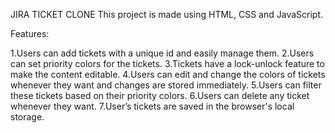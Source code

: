 JIRA TICKET CLONE
This project is made using HTML, CSS and JavaScript.

Features:

1.Users can add tickets with a unique id and easily manage them.
2.Users can set priority colors for the tickets.
3.Tickets have a lock-unlock feature to make the content editable.
4.Users can edit and change the colors of tickets whenever they want and changes are stored immediately.
5.Users can filter these tickets based on their priority colors.
6.Users can delete any ticket whenever they want.
7.User’s tickets are saved in the browser's local storage.
